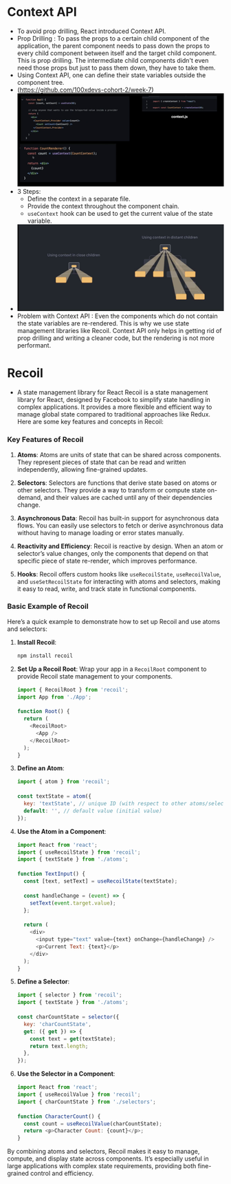 # Context API
- To avoid prop drilling, React introduced Context API.
- Prop Drilling : To pass the props to a certain child component of the application, the parent component needs to pass down the props to every child component between itself and the target child component. This is prop drilling. The intermediate child components didn't even need those props but just to pass them down, they have to take them.
- Using Context API, one can define their state variables outside the component tree. 
- (https://github.com/100xdevs-cohort-2/week-7) ![](attachments/Pasted%20image%2020240911211449.png)
- 3 Steps:
	- Define the context in a separate file.
	- Provide the context throughout the component chain.
	- `useContext` hook can be used to get the current value of the state variable.
- ![](attachments/Pasted%20image%2020240911211653.png)
- Problem with Context API : Even the components which do not contain the state variables are re-rendered. This is why we use state management libraries like Recoil. Context API only helps in getting rid of prop drilling and writing a cleaner code, but the rendering is not more performant.

# Recoil
- A state management library for React
Recoil is a state management library for React, designed by Facebook to simplify state handling in complex applications. It provides a more flexible and efficient way to manage global state compared to traditional approaches like Redux. Here are some key features and concepts in Recoil:

### Key Features of Recoil

1. **Atoms**: Atoms are units of state that can be shared across components. They represent pieces of state that can be read and written independently, allowing fine-grained updates.

2. **Selectors**: Selectors are functions that derive state based on atoms or other selectors. They provide a way to transform or compute state on-demand, and their values are cached until any of their dependencies change.

3. **Asynchronous Data**: Recoil has built-in support for asynchronous data flows. You can easily use selectors to fetch or derive asynchronous data without having to manage loading or error states manually.

4. **Reactivity and Efficiency**: Recoil is reactive by design. When an atom or selector’s value changes, only the components that depend on that specific piece of state re-render, which improves performance.

5. **Hooks**: Recoil offers custom hooks like `useRecoilState`, `useRecoilValue`, and `useSetRecoilState` for interacting with atoms and selectors, making it easy to read, write, and track state in functional components.

### Basic Example of Recoil

Here’s a quick example to demonstrate how to set up Recoil and use atoms and selectors:

1. **Install Recoil**:

   ```bash
   npm install recoil
   ```

2. **Set Up a Recoil Root**: Wrap your app in a `RecoilRoot` component to provide Recoil state management to your components.

   ```javascript
   import { RecoilRoot } from 'recoil';
   import App from './App';

   function Root() {
     return (
       <RecoilRoot>
         <App />
       </RecoilRoot>
     );
   }
   ```

3. **Define an Atom**:

   ```javascript
   import { atom } from 'recoil';

   const textState = atom({
     key: 'textState', // unique ID (with respect to other atoms/selectors)
     default: '', // default value (initial value)
   });
   ```

4. **Use the Atom in a Component**:

   ```javascript
   import React from 'react';
   import { useRecoilState } from 'recoil';
   import { textState } from './atoms';

   function TextInput() {
     const [text, setText] = useRecoilState(textState);

     const handleChange = (event) => {
       setText(event.target.value);
     };

     return (
       <div>
         <input type="text" value={text} onChange={handleChange} />
         <p>Current Text: {text}</p>
       </div>
     );
   }
   ```

5. **Define a Selector**:

   ```javascript
   import { selector } from 'recoil';
   import { textState } from './atoms';

   const charCountState = selector({
     key: 'charCountState',
     get: ({ get }) => {
       const text = get(textState);
       return text.length;
     },
   });
   ```

6. **Use the Selector in a Component**:

   ```javascript
   import React from 'react';
   import { useRecoilValue } from 'recoil';
   import { charCountState } from './selectors';

   function CharacterCount() {
     const count = useRecoilValue(charCountState);
     return <p>Character Count: {count}</p>;
   }
   ```

By combining atoms and selectors, Recoil makes it easy to manage, compute, and display state across components. It’s especially useful in large applications with complex state requirements, providing both fine-grained control and efficiency.